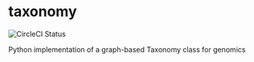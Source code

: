 taxonomy
========

![CircleCI Status](https://circleci.com/gh/onecodex/taxonomy.png?circle-token=a16205cba46dfd1fd5fa452acc6336223184ebee)

Python implementation of a graph-based Taxonomy class for genomics
